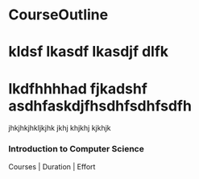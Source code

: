 # CourseOutline
# kldsf lkasdf lkasdjf dlfk

# lkdfhhhhad fjkadshf asdhfaskdjfhsdhfsdhfsdfh
jhkjhkjhkljkjhk jkhj khjkhj kjkhjk
### Introduction to Computer Science

Courses | Duration | Effort
